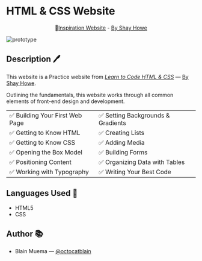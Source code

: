 # HTML & CSS Website

<div align="center">

:bookmark:[Inspiration Website](https://learn.shayhowe.com/practice/adding-media/index.html) - [By Shay Howe](https://learn.shayhowe.com)

</div>

![prototype](https://learn.shayhowe.com/assets/images/courses/html-css/adding-media/practice-1a.png)

## Description :pen:

This website is a Practice website from [ _Learn to Code HTML & CSS_](https://learn.shayhowe.com) &mdash; [By Shay Howe](https://learn.shayhowe.com).

Outlining the fundamentals, this website works through all common elements of front-end design and development.

|                                 |                                    |
| ------------------------------- | ---------------------------------- |
| ✅ Building Your First Web Page | ✅ Setting Backgrounds & Gradients |
| ✅ Getting to Know HTML         | ✅ Creating Lists                  |
| ✅ Getting to Know CSS          | ✅ Adding Media                    |
| ✅ Opening the Box Model        | ✅ Building Forms                  |
| ✅ Positioning Content          | ✅ Organizing Data with Tables     |
| ✅ Working with Typography      | ✅ Writing Your Best Code          |

## Languages Used :pencil:

- HTML5
- CSS

## Author :books:

- Blain Muema &mdash; [@octocatblain](https://github.com/octocatblain)
